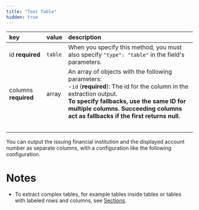```yaml
---
title: "Text Table"
hidden: true
---
```



| key                  | value   | description                                                  |
| :------------------- | :------ | :----------------------------------------------------------- |
| id **required**      | `table` | When you specify this method, you must also specify `"type": "table"` in the field's parameters. |
| columns **required** | array   | An array of objects with the following parameters:<br/> -`id` (**required**): The id for the column in the extraction output. <br/>**To specify fallbacks, use the same ID for multiple columns. Succeeding columns act as fallbacks if the first returns null.** <br/> |
|                      |         |                                                              |
|                      |         |                                                              |
|                      |         |                                                              |
|                      |         |                                                              |
|                      |         |                                                              |

You can output the issuing financial institution and the displayed account number as separate columns, with a configuration like the following configuration.

Notes
====

- To extract complex tables, for example tables inside tables or tables with labeled rows and columns, see [Sections](doc:sections#examples).





  

  

  

  







